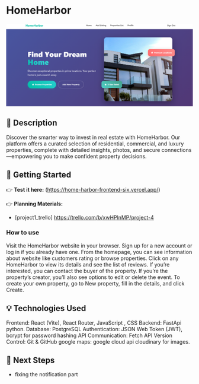 # HomeHarbor 

![Game Screenshot](/public/image.png)

## 🧭 Description

Discover the smarter way to invest in real estate with HomeHarbor. Our platform offers a curated selection of residential, commercial, and luxury properties, complete with detailed insights, photos, and secure connections—empowering you to make confident property decisions.


## 🚀 Getting Started

👉 **Test it here:** (https://home-harbor-frontend-six.vercel.app/)

👉 **Planning Materials:**
- [project1_trello] https://trello.com/b/xwHPlnMP/project-4

### How to use
Visit the HomeHarbor website in your browser.
Sign up for a new account or log in if you already have one.
From the homepage, you can see information about website like customers rating or browse properties.
Click on any HomeHarbor to view its details and see the list of reviews.
If you’re interested, you can contact the buyer of the property.
If you’re the property’s creator, you’ll also see options to edit or delete the event.
To create your own property, go to New property, fill in the details, and click Create.

## 💡 Technologies Used

Frontend: React (Vite), React Router, JavaScript , CSS 
Backend: FastApi python.
Database: PostgreSQL
Authentication: JSON Web Token (JWT), bcrypt for password hashing
API Communication: Fetch API 
Version Control: Git & GitHub
google maps: google cloud api
cloudinary for images.

## 🚧 Next Steps

- fixing the notification part
